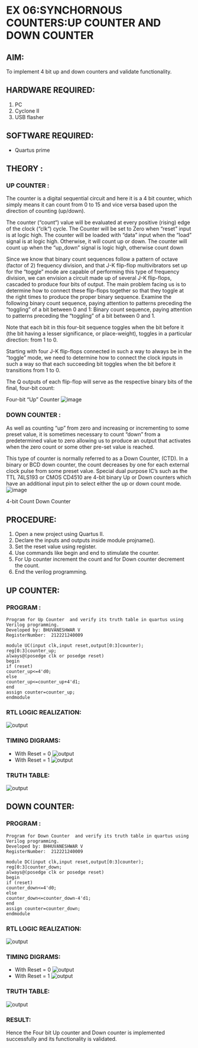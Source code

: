 # EX 06:SYNCHORNOUS COUNTERS:UP COUNTER AND DOWN COUNTER
## AIM: 
To implement 4 bit up and down counters and validate  functionality.
## HARDWARE REQUIRED:  
1. PC
2. Cyclone II 
3. USB flasher
## SOFTWARE REQUIRED:   
* Quartus prime
## THEORY :
### UP COUNTER :
The counter is a digital sequential circuit and here it is a 4 bit counter, which simply means it can count from 0 to 15 and vice versa based upon the direction of counting (up/down). 

The counter (“count“) value will be evaluated at every positive (rising) edge of the clock (“clk“) cycle.
The Counter will be set to Zero when “reset” input is at logic high.
The counter will be loaded with “data” input when the “load” signal is at logic high. Otherwise, it will count up or down.
The counter will count up when the “up_down” signal is logic high, otherwise count down

Since we know that binary count sequences follow a pattern of octave (factor of 2) frequency division, and that J-K flip-flop multivibrators set up for the “toggle” mode are capable of performing this type of frequency division, we can envision a circuit made up of several J-K flip-flops, cascaded to produce four bits of output.
The main problem facing us is to determine how to connect these flip-flops together so that they toggle at the right times to produce the proper binary sequence.
Examine the following binary count sequence, paying attention to patterns preceding the “toggling” of a bit between 0 and 1:
Binary count sequence, paying attention to patterns preceding the “toggling” of a bit between 0 and 1.

Note that each bit in this four-bit sequence toggles when the bit before it (the bit having a lesser significance, or place-weight), toggles in a particular direction: from 1 to 0.



 
 

Starting with four J-K flip-flops connected in such a way to always be in the “toggle” mode, we need to determine how to connect the clock inputs in such a way so that each succeeding bit toggles when the bit before it transitions from 1 to 0.

The Q outputs of each flip-flop will serve as the respective binary bits of the final, four-bit count:

 
 

Four-bit “Up” Counter
![image](https://user-images.githubusercontent.com/36288975/169644758-b2f4339d-9532-40c5-af40-8f4f8c942e2c.png)



### DOWN COUNTER :

As well as counting “up” from zero and increasing or incrementing to some preset value, it is sometimes necessary to count “down” from a predetermined value to zero allowing us to produce an output that activates when the zero count or some other pre-set value is reached.

This type of counter is normally referred to as a Down Counter, (CTD). In a binary or BCD down counter, the count decreases by one for each external clock pulse from some preset value. Special dual purpose IC’s such as the TTL 74LS193 or CMOS CD4510 are 4-bit binary Up or Down counters which have an additional input pin to select either the up or down count mode.
![image](https://user-images.githubusercontent.com/36288975/169644844-1a14e123-7228-4ed8-81a9-eb937dff4ac8.png)


4-bit Count Down Counter
## PROCEDURE:
1. Open a new project using Quartus II.
2. Declare the inputs and outputs inside module projname().
3. Set the reset value using register.
4. Use commands like begin and end to stimulate the counter.
5. For Up counter increment the count and for Down counter decrement the count.  
6. End the verilog programming.

## UP COUNTER:
### PROGRAM :
```
Program for Up Counter  and verify its truth table in quartus using Verilog programming.
Developed by: BHUVANESHWAR V
RegisterNumber:  212221240009

module UC(input clk,input reset,output[0:3]counter);  
reg[0:3]counter_up;  
always@(posedge clk or posedge reset)  
begin  
if (reset)  
counter_up<=4'd0;  
else   
counter_up<=counter_up+4'd1;  
end  
assign counter=counter_up;  
endmodule  
```

### RTL LOGIC REALIZATION:
![output](./pic3.png)
### TIMING DIGRAMS:
* With Reset = 0
![output](./pic1.png)
* With Reset = 1
![output](./pic2.png)
### TRUTH TABLE:
![output](./uptruthtable.png)

## DOWN COUNTER:
### PROGRAM :
```
Program for Down Counter  and verify its truth table in quartus using Verilog programming.
Developed by: BHHUVANESHWAR V
RegisterNumber:  212221240009

module DC(input clk,input reset,output[0:3]counter);  
reg[0:3]counter_down;  
always@(posedge clk or posedge reset)  
begin  
if (reset)  
counter_down<=4'd0;  
else   
counter_down<=counter_down-4'd1;  
end  
assign counter=counter_down;  
endmodule   
```

### RTL LOGIC REALIZATION:
![output](./down1.png)
### TIMING DIGRAMS:
* With Reset = 0
![output](./down3.png)
* With Reset = 1
![output](./down2.png)
### TRUTH TABLE:
![output](./downtruthtable.png)

### RESULT:
Hence the Four bit Up counter and Down counter is implemented successfully and its functionality is validated.
